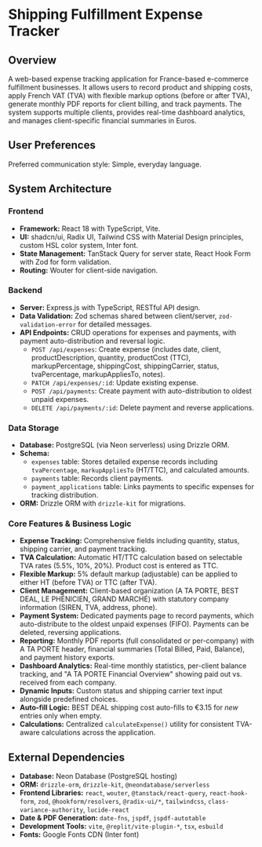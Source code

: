 # Shipping Fulfillment Expense Tracker

## Overview

A web-based expense tracking application for France-based e-commerce fulfillment businesses. It allows users to record product and shipping costs, apply French VAT (TVA) with flexible markup options (before or after TVA), generate monthly PDF reports for client billing, and track payments. The system supports multiple clients, provides real-time dashboard analytics, and manages client-specific financial summaries in Euros.

## User Preferences

Preferred communication style: Simple, everyday language.

## System Architecture

### Frontend

-   **Framework:** React 18 with TypeScript, Vite.
-   **UI:** shadcn/ui, Radix UI, Tailwind CSS with Material Design principles, custom HSL color system, Inter font.
-   **State Management:** TanStack Query for server state, React Hook Form with Zod for form validation.
-   **Routing:** Wouter for client-side navigation.

### Backend

-   **Server:** Express.js with TypeScript, RESTful API design.
-   **Data Validation:** Zod schemas shared between client/server, `zod-validation-error` for detailed messages.
-   **API Endpoints:** CRUD operations for expenses and payments, with payment auto-distribution and reversal logic.
    -   `POST /api/expenses`: Create expense (includes date, client, productDescription, quantity, productCost (TTC), markupPercentage, shippingCost, shippingCarrier, status, tvaPercentage, markupAppliesTo, notes).
    -   `PATCH /api/expenses/:id`: Update existing expense.
    -   `POST /api/payments`: Create payment with auto-distribution to oldest unpaid expenses.
    -   `DELETE /api/payments/:id`: Delete payment and reverse applications.

### Data Storage

-   **Database:** PostgreSQL (via Neon serverless) using Drizzle ORM.
-   **Schema:**
    -   `expenses` table: Stores detailed expense records including `tvaPercentage`, `markupAppliesTo` (HT/TTC), and calculated amounts.
    -   `payments` table: Records client payments.
    -   `payment_applications` table: Links payments to specific expenses for tracking distribution.
-   **ORM:** Drizzle ORM with `drizzle-kit` for migrations.

### Core Features & Business Logic

-   **Expense Tracking:** Comprehensive fields including quantity, status, shipping carrier, and payment tracking.
-   **TVA Calculation:** Automatic HT/TTC calculation based on selectable TVA rates (5.5%, 10%, 20%). Product cost is entered as TTC.
-   **Flexible Markup:** 5% default markup (adjustable) can be applied to either HT (before TVA) or TTC (after TVA).
-   **Client Management:** Client-based organization (A TA PORTE, BEST DEAL, LE PHÉNICIEN, GRAND MARCHÉ) with statutory company information (SIREN, TVA, address, phone).
-   **Payment System:** Dedicated payments page to record payments, which auto-distribute to the oldest unpaid expenses (FIFO). Payments can be deleted, reversing applications.
-   **Reporting:** Monthly PDF reports (full consolidated or per-company) with A TA PORTE header, financial summaries (Total Billed, Paid, Balance), and payment history exports.
-   **Dashboard Analytics:** Real-time monthly statistics, per-client balance tracking, and "A TA PORTE Financial Overview" showing paid out vs. received from each company.
-   **Dynamic Inputs:** Custom status and shipping carrier text input alongside predefined choices.
-   **Auto-fill Logic:** BEST DEAL shipping cost auto-fills to €3.15 for *new* entries only when empty.
-   **Calculations:** Centralized `calculateExpense()` utility for consistent TVA-aware calculations across the application.

## External Dependencies

-   **Database:** Neon Database (PostgreSQL hosting)
-   **ORM:** `drizzle-orm`, `drizzle-kit`, `@neondatabase/serverless`
-   **Frontend Libraries:** `react`, `wouter`, `@tanstack/react-query`, `react-hook-form`, `zod`, `@hookform/resolvers`, `@radix-ui/*`, `tailwindcss`, `class-variance-authority`, `lucide-react`
-   **Date & PDF Generation:** `date-fns`, `jspdf`, `jspdf-autotable`
-   **Development Tools:** `vite`, `@replit/vite-plugin-*`, `tsx`, `esbuild`
-   **Fonts:** Google Fonts CDN (Inter font)